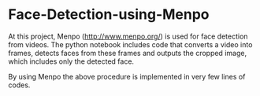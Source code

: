 # Face-Detection-using-Menpo
At this project, Menpo (http://www.menpo.org/) is used for face detection from videos. The python notebook includes code that converts a video into frames, detects faces from these frames and outputs the cropped image, which includes only the detected face. 

By using Menpo the above procedure is implemented in very few lines of codes.
